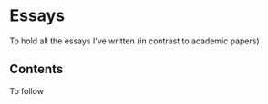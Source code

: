 # Essays

To hold all the essays I've written (in contrast to academic papers)

## Contents

To follow
